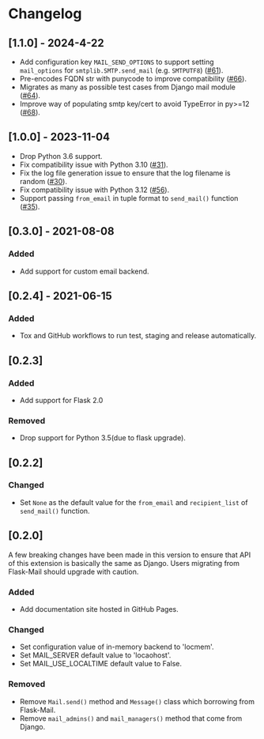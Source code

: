 # Changelog

## [1.1.0] - 2024-4-22

- Add configuration key `MAIL_SEND_OPTIONS` to support setting `mail_options` for `smtplib.SMTP.send_mail`
  (e.g. `SMTPUTF8`) ([#61](https://github.com/waynerv/flask-mailman/pull/61)).
- Pre-encodes FQDN str with punycode to improve compatibility ([#66](https://github.com/waynerv/flask-mailman/pull/66)).
- Migrates as many as possible test cases from Django mail module ([#64](https://github.com/waynerv/flask-mailman/pull/64)).
- Improve way of populating smtp key/cert to avoid TypeError in py>=12 ([#68](https://github.com/waynerv/flask-mailman/pull/68)).

## [1.0.0] - 2023-11-04

- Drop Python 3.6 support.
- Fix compatibility issue with Python 3.10
  ([#31](https://github.com/waynerv/flask-mailman/pull/31)).
- Fix the log file generation issue to ensure that the log filename is random
  ([#30](https://github.com/waynerv/flask-mailman/pull/30)).
- Fix compatibility issue with Python 3.12
  ([#56](https://github.com/waynerv/flask-mailman/issues/56)).
- Support passing `from_email` in tuple format to `send_mail()` function
  ([#35](https://github.com/waynerv/flask-mailman/issues/35)).

## [0.3.0] - 2021-08-08

### Added

- Add support for custom email backend.

## [0.2.4] - 2021-06-15

### Added

- Tox and GitHub workflows to run test, staging and release automatically.

## [0.2.3]

### Added

- Add support for Flask 2.0

### Removed

- Drop support for Python 3.5(due to flask upgrade).

## [0.2.2]

### Changed

- Set `None` as the default value for the `from_email` and `recipient_list` of `send_mail()` function.

## [0.2.0]

A few breaking changes have been made in this version to ensure that API of this extension is basically the same as Django.
Users migrating from Flask-Mail should upgrade with caution.

### Added

- Add documentation site hosted in GitHub Pages.

### Changed

- Set configuration value of in-memory backend to 'locmem'.
- Set MAIL_SERVER default value to 'locaohost'.
- Set MAIL_USE_LOCALTIME default value to False.

### Removed

- Remove `Mail.send()` method and `Message()` class which borrowing from Flask-Mail.
- Remove `mail_admins()` and `mail_managers()` method that come from Django.
